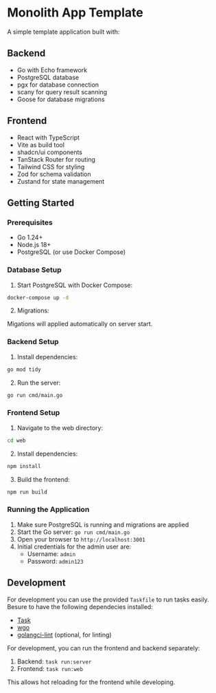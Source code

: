 # Monolith App Template

A simple template application built with:

## Backend

- Go with Echo framework
- PostgreSQL database
- pgx for database connection
- scany for query result scanning
- Goose for database migrations

## Frontend

- React with TypeScript
- Vite as build tool
- shadcn/ui components
- TanStack Router for routing
- Tailwind CSS for styling
- Zod for schema validation
- Zustand for state management

## Getting Started

### Prerequisites

- Go 1.24+
- Node.js 18+
- PostgreSQL (or use Docker Compose)

### Database Setup

1. Start PostgreSQL with Docker Compose:

```bash
docker-compose up -d
```

2. Migrations:

Migations will applied automatically on server start.

### Backend Setup

1. Install dependencies:

```bash
go mod tidy
```

2. Run the server:

```bash
go run cmd/main.go
```

### Frontend Setup

1. Navigate to the web directory:

```bash
cd web
```

2. Install dependencies:

```bash
npm install
```

3. Build the frontend:

```bash
npm run build
```

### Running the Application

1. Make sure PostgreSQL is running and migrations are applied
2. Start the Go server: `go run cmd/main.go`
3. Open your browser to `http://localhost:3001`
4. Initial credentials for the admin user are:
   - Username: `admin`
   - Password: `admin123`

## Development

For development you can use the provided `Taskfile` to run tasks easily. Besure to have the following dependecies installed:

- [Task](https://taskfile.dev/installation/)
- [wgo](https://github.com/bokwoon95/wgo)
- [golangci-lint](https://golangci-lint.run/usage/install/) (optional, for linting)

For development, you can run the frontend and backend separately:

1. Backend: `task run:server`
2. Frontend: `task run:web`

This allows hot reloading for the frontend while developing.
